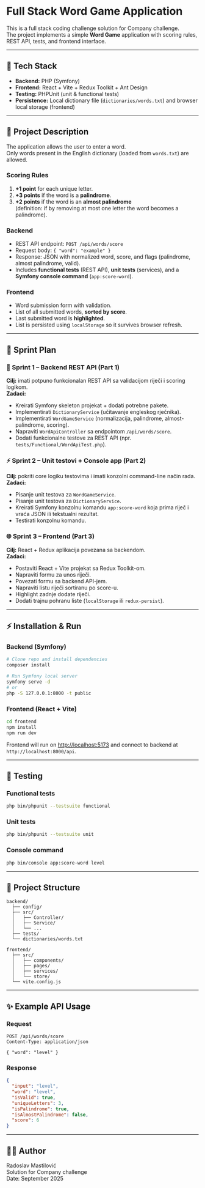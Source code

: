 # Full Stack Word Game Application

This is a full stack coding challenge solution for Company challenge.  
The project implements a simple **Word Game** application with scoring rules, REST API, tests, and frontend interface.

---

## 🚀 Tech Stack

- **Backend:** PHP (Symfony)
- **Frontend:** React + Vite + Redux Toolkit + Ant Design
- **Testing:** PHPUnit (unit & functional tests)
- **Persistence:** Local dictionary file (`dictionaries/words.txt`) and browser local storage (frontend)

---

## 📖 Project Description

The application allows the user to enter a word.  
Only words present in the English dictionary (loaded from `words.txt`) are allowed.

### Scoring Rules
1. **+1 point** for each unique letter.
2. **+3 points** if the word is a **palindrome**.
3. **+2 points** if the word is an **almost palindrome**  
   (definition: if by removing at most one letter the word becomes a palindrome).

### Backend
- REST API endpoint: `POST /api/words/score`
- Request body: `{ "word": "example" }`
- Response: JSON with normalized word, score, and flags (palindrome, almost palindrome, valid).  
- Includes **functional tests** (REST API), **unit tests** (services), and a **Symfony console command** (`app:score-word`).

### Frontend
- Word submission form with validation.
- List of all submitted words, **sorted by score**.
- Last submitted word is **highlighted**.
- List is persisted using `localStorage` so it survives browser refresh.

---

## 🏃 Sprint Plan

### 🚀 Sprint 1 – Backend REST API (Part 1)

**Cilj:** imati potpuno funkcionalan REST API sa validacijom riječi i scoring logikom.  
**Zadaci:**
- Kreirati Symfony skeleton projekat + dodati potrebne pakete.  
- Implementirati `DictionaryService` (učitavanje engleskog rječnika).  
- Implementirati `WordGameService` (normalizacija, palindrome, almost-palindrome, scoring).  
- Napraviti `WordApiController` sa endpointom `/api/words/score`.  
- Dodati funkcionalne testove za REST API (npr. `tests/Functional/WordApiTest.php`).  

### ⚡ Sprint 2 – Unit testovi + Console app (Part 2)

**Cilj:** pokriti core logiku testovima i imati konzolni command-line način rada.  
**Zadaci:**
- Pisanje unit testova za `WordGameService`.  
- Pisanje unit testova za `DictionaryService`.  
- Kreirati Symfony konzolnu komandu `app:score-word` koja prima riječ i vraća JSON ili tekstualni rezultat.  
- Testirati konzolnu komandu.  

### 🌐 Sprint 3 – Frontend (Part 3)

**Cilj:** React + Redux aplikacija povezana sa backendom.  
**Zadaci:**
- Postaviti React + Vite projekat sa Redux Toolkit-om.  
- Napraviti formu za unos riječi.  
- Povezati formu sa backend API-jem.  
- Napraviti listu riječi sortiranu po score-u.  
- Highlight zadnje dodate riječi.  
- Dodati trajnu pohranu liste (`localStorage` ili `redux-persist`).  

---

## ⚡ Installation & Run

### Backend (Symfony)
```bash
# Clone repo and install dependencies
composer install

# Run Symfony local server
symfony serve -d
# or
php -S 127.0.0.1:8000 -t public
```

### Frontend (React + Vite)
```bash
cd frontend
npm install
npm run dev
```

Frontend will run on [http://localhost:5173](http://localhost:5173) and connect to backend at `http://localhost:8000/api`.

---

## 🧪 Testing

### Functional tests
```bash
php bin/phpunit --testsuite functional
```

### Unit tests
```bash
php bin/phpunit --testsuite unit
```

### Console command
```bash
php bin/console app:score-word level
```

---

## 📂 Project Structure

```
backend/
  ├── config/
  ├── src/
  │   ├── Controller/
  │   ├── Service/
  │   └── ...
  ├── tests/
  └── dictionaries/words.txt

frontend/
  ├── src/
  │   ├── components/
  │   ├── pages/
  │   ├── services/
  │   └── store/
  └── vite.config.js
```

---

## ✨ Example API Usage

### Request
```http
POST /api/words/score
Content-Type: application/json

{ "word": "level" }
```

### Response
```json
{
  "input": "level",
  "word": "level",
  "isValid": true,
  "uniqueLetters": 3,
  "isPalindrome": true,
  "isAlmostPalindrome": false,
  "score": 6
}
```

---

## 👨‍💻 Author

Radoslav Mastilović  
Solution for Company challenge  
Date: September 2025
